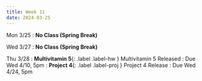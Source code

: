 ```yaml
---
title: Week 11
date: 2024-03-25
---
```


Mon 3/25
: **No Class (Spring Break)**

Wed 3/27
: **No Class (Spring Break)** 


Thu 3/28
: **Multivitamin 5**{: .label .label-hw } Multivitamin 5 Released
  : Due Wed 4/10, 5pm
: **Project 4**{: .label .label-proj } Project 4 Release
  : Due Wed 4/24, 5pm



